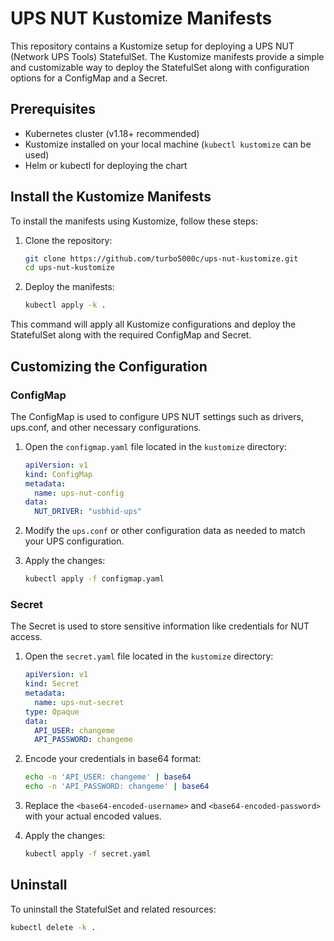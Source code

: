 # UPS NUT Kustomize Manifests

This repository contains a Kustomize setup for deploying a UPS NUT (Network UPS Tools) StatefulSet. The Kustomize manifests provide a simple and customizable way to deploy the StatefulSet along with configuration options for a ConfigMap and a Secret.

## Prerequisites

- Kubernetes cluster (v1.18+ recommended)
- Kustomize installed on your local machine (`kubectl kustomize` can be used)
- Helm or kubectl for deploying the chart

## Install the Kustomize Manifests

To install the manifests using Kustomize, follow these steps:

1. Clone the repository:
    ```bash
    git clone https://github.com/turbo5000c/ups-nut-kustomize.git
    cd ups-nut-kustomize
    ```

2. Deploy the manifests:
    ```bash
    kubectl apply -k .
    ```

This command will apply all Kustomize configurations and deploy the StatefulSet along with the required ConfigMap and Secret.

## Customizing the Configuration

### ConfigMap

The ConfigMap is used to configure UPS NUT settings such as drivers, ups.conf, and other necessary configurations.

1. Open the `configmap.yaml` file located in the `kustomize` directory:
    ```yaml
    apiVersion: v1
    kind: ConfigMap
    metadata:
      name: ups-nut-config
    data:
      NUT_DRIVER: "usbhid-ups" 
    ```

2. Modify the `ups.conf` or other configuration data as needed to match your UPS configuration.

3. Apply the changes:
    ```bash
    kubectl apply -f configmap.yaml
    ```

### Secret

The Secret is used to store sensitive information like credentials for NUT access.

1. Open the `secret.yaml` file located in the `kustomize` directory:
    ```yaml
    apiVersion: v1
    kind: Secret
    metadata:
      name: ups-nut-secret
    type: Opaque
    data:
      API_USER: changeme
      API_PASSWORD: changeme
    ```

2. Encode your credentials in base64 format:
    ```bash
    echo -n 'API_USER: changeme' | base64
    echo -n 'API_PASSWORD: changeme' | base64
    ```

3. Replace the `<base64-encoded-username>` and `<base64-encoded-password>` with your actual encoded values.

4. Apply the changes:
    ```bash
    kubectl apply -f secret.yaml
    ```

## Uninstall

To uninstall the StatefulSet and related resources:
```bash
kubectl delete -k .
```
